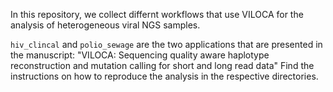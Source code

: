 In this repository, we collect differnt workflows that use VILOCA for the analysis of heterogeneous viral NGS samples.


`hiv_clincal` and `polio_sewage` are the two applications that are presented in the manuscript: "VILOCA: Sequencing quality aware haplotype reconstruction and mutation calling for short and long read data"
Find the instructions on how to reproduce the analysis in the respective directories. 
